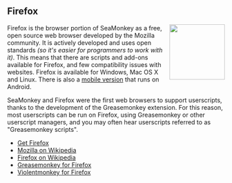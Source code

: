 ## Firefox
<img src="https://raw.githubusercontent.com/wiki/OpenUserJS/OpenUserJS.org/images/firefox_icon.min.svg?sanitize=true" width="128" height="128" align="right">

Firefox is the browser portion of SeaMonkey as a free, open source web browser developed by the Mozilla community.  It is actively developed and uses open standards *(so it's easier for programmers to work with it)*.  This means that there are scripts and add-ons available for Firefox, and few compatibility issues with websites. Firefox is available for Windows, Mac OS X and Linux.  There is also a [mobile version][firefoxBrowserForAndroid] that runs on Android.

SeaMonkey and Firefox were the first web browsers to support userscripts, thanks to the development of the Greasemonkey extension. For this reason, most userscripts can be run on Firefox, using Greasemonkey or other userscript managers, and you may often hear userscripts referred to as "Greasemonkey scripts".

* [Get Firefox][firefoxBrowser]
* [Mozilla on Wikipedia][wikipediaMozilla]
* [Firefox on Wikipedia][wikipediaFirefox]
* [Greasemonkey for Firefox][greasemonkeyForFirefox]
* [Violentmonkey for Firefox][violentmonkeyForFirefox]

[githubFavicon]: https://assets-cdn.github.com/favicon.ico
[oujsFavicon]: https://raw.githubusercontent.com/OpenUserJs/OpenUserJS.org/master/public/images/favicon16.png
[firefoxBrowserForAndroid]: https://play.google.com/store/apps/details?id=org.mozilla.firefox&utm_source=mozilla&utm_medium=Referral&utm_campaign=mozilla-org
[firefoxBrowser]: https://www.getfirefox.com/
[wikipediaMozilla]: https://www.wikipedia.org/wiki/Mozilla
[wikipediaFirefox]: https://www.wikipedia.org/wiki/Firefox
[greasemonkeyForFirefox]: Greasemonkey-for-Firefox
[violentmonkeyForFirefox]: Violentmonkey-for-Firefox
